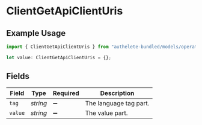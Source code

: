 # ClientGetApiClientUris

## Example Usage

```typescript
import { ClientGetApiClientUris } from "authelete-bundled/models/operations";

let value: ClientGetApiClientUris = {};
```

## Fields

| Field                  | Type                   | Required               | Description            |
| ---------------------- | ---------------------- | ---------------------- | ---------------------- |
| `tag`                  | *string*               | :heavy_minus_sign:     | The language tag part. |
| `value`                | *string*               | :heavy_minus_sign:     | The value part.        |
